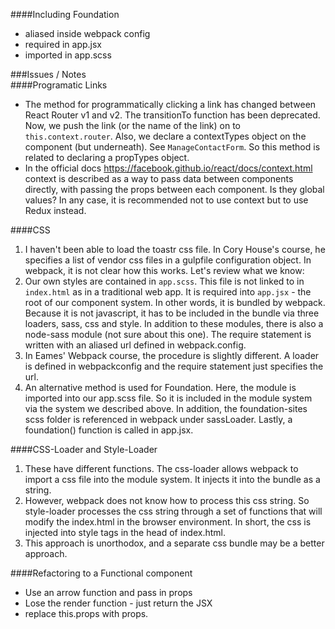 ####Including Foundation
- aliased inside webpack config 
- required in app.jsx
- imported in app.scss

###Issues / Notes  
####Programatic Links
- The method for programmatically clicking a link has changed between React Router v1 and v2. The transitionTo function has been deprecated. Now, we push the link (or the name of the link) on to `this.context.router`. Also, we declare a contextTypes object on the component (but underneath). See `ManageContactForm`. So this method is related to declaring a propTypes object. 
- In the official docs https://facebook.github.io/react/docs/context.html context is described as a way to pass data between components directly, with passing the props between each component. Is they global values? In any case, it is recommended not to use context but to use Redux instead. 

####CSS 
1. I haven't been able to load the toastr css file. In Cory House's course, he specifies a list of vendor css files in a gulpfile configuration object. In webpack, it is not clear how this works. Let's review what we know: 
2. Our own styles are contained in `app.scss`. This file is not linked to in `index.html` as in a traditional web app. It is required into `app.jsx` - the root of our component system. In other words, it is bundled by webpack. Because it is not javascript, it has to be included in the bundle via three loaders, sass, css and style. In addition to these modules, there is also a node-sass module (not sure about this one). The require statement is written with an aliased url defined in webpack.config. 
3. In Eames' Webpack course, the procedure is slightly different. A loader is defined in webpackconfig and the require statement just specifies the url. 
4. An alternative method is used for Foundation. Here, the module is imported into our app.scss file. So it is included in the module system via the system we described above. In addition, the foundation-sites scss folder is referenced in webpack under sassLoader. Lastly, a foundation() function is called in app.jsx. 

####CSS-Loader and Style-Loader
1. These have different functions. The css-loader allows webpack to import a css file into the module system. It injects it into the bundle as a string. 
2. However, webpack does not know how to process this css string. So style-loader processes the css string through a set of functions that will modify the index.html in the browser environment. In short, the css is injected into style tags in the head of index.html. 
3. This approach is unorthodox, and a separate css bundle may be a better approach.  

####Refactoring to a Functional component
- Use an arrow function and pass in props
- Lose the render function - just return the JSX 
- replace this.props with props.  